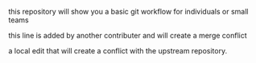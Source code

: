 this repository will show you a basic git workflow for individuals or small teams


this line is added by another contributer and will create a merge conflict

a local edit that will create a conflict with the upstream repository.
